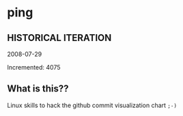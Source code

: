 # ping

## HISTORICAL ITERATION
2008-07-29

Incremented: 4075

## What is this?? 
Linux skills to hack the github commit visualization chart `;-)`
